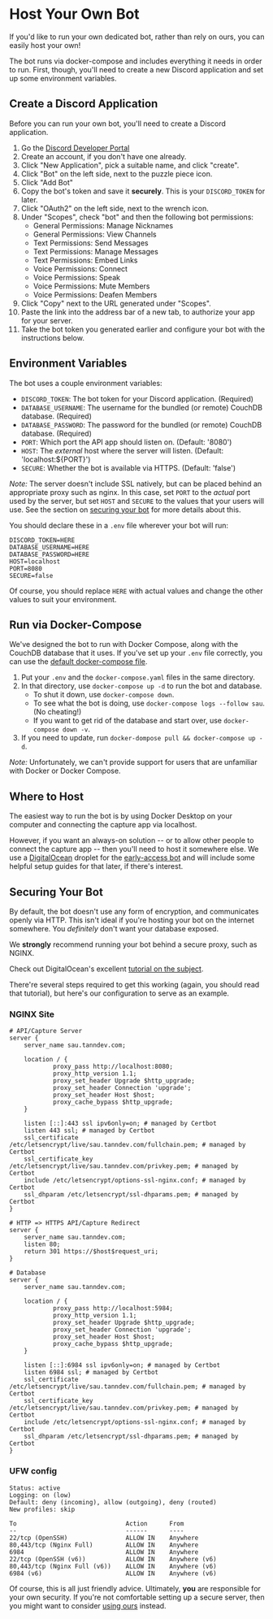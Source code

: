 # Host Your Own Bot
If you'd like to run your own dedicated bot, rather than rely on ours, you can easily host your own!

The bot runs via docker-compose and includes everything it needs in order to run.
First, though, you'll need to create a new Discord application and set up some environment variables.

## Create a Discord Application
Before you can run your own bot, you'll need to create a Discord application.
1. Go the [Discord Developer Portal](https://discord.com/developers/applications)
1. Create an account, if you don't have one already.
1. Click "New Application", pick a suitable name, and click "create".
1. Click "Bot" on the left side, next to the puzzle piece icon.
1. Click "Add Bot"
1. Copy the bot's token and save it **securely**. This is your `DISCORD_TOKEN` for later.
1. Click "OAuth2" on the left side, next to the wrench icon.
1. Under "Scopes", check "bot" and then the following bot permissions:
    - General Permissions: Manage Nicknames
    - General Permissions: View Channels
    - Text Permissions: Send Messages
    - Text Permissions: Manage Messages
    - Text Permissions: Embed Links
    - Voice Permissions: Connect
    - Voice Permissions: Speak
    - Voice Permissions: Mute Members
    - Voice Permissions: Deafen Members
1. Click "Copy" next to the URL generated under "Scopes".
1. Paste the link into the address bar of a new tab, to authorize your app for your server.
1. Take the bot token you generated earlier and configure your bot with the instructions below.

## Environment Variables
The bot uses a couple environment variables:
- `DISCORD_TOKEN`: The bot token for your Discord application. (Required)
- `DATABASE_USERNAME`: The username for the bundled (or remote) CouchDB database. (Required)
- `DATABASE_PASSWORD`: The password for the bundled (or remote) CouchDB database. (Required)
- `PORT`: Which port the API app should listen on. (Default: '8080')
- `HOST`: The _external_ host where the server will listen. (Default: 'localhost:${PORT}')
- `SECURE`: Whether the bot is available via HTTPS. (Default: 'false')

_Note:_ The server doesn't include SSL natively, but can be placed behind an appropriate proxy such as nginx.
In this case, set `PORT` to the _actual_ port used by the server, but set `HOST` and `SECURE` to the values that your users will use.
See the section on [securing your bot](#securing-your-bot) for more details about this.

You should declare these in a `.env` file wherever your bot will run:
```
DISCORD_TOKEN=HERE
DATABASE_USERNAME=HERE
DATABASE_PASSWORD=HERE
HOST=localhost
PORT=8080
SECURE=false
```
Of course, you should replace `HERE` with actual values and change the other values to suit your environment.

## Run via Docker-Compose
We've designed the bot to run with Docker Compose, along with the CouchDB database that it uses.
If you've set up your `.env` file correctly, you can use the [default docker-compose file](/docker-compose.yaml).

1. Put your `.env` and the `docker-compose.yaml` files in the same directory.
1. In that directory, use `docker-compose up -d` to run the bot and database.
    - To shut it down, use `docker-compose down`.
    - To see what the bot is doing, use `docker-compose logs --follow sau`. (No cheating!)
    - If you want to get rid of the database and start over, use `docker-compose down -v`.
1. If you need to update, run `docker-dompose pull && docker-compose up -d`.

_Note:_ Unfortunately, we can't provide support for users that are unfamiliar with Docker or Docker Compose. 

## Where to Host
The easiest way to run the bot is by using Docker Desktop on your computer and connecting the capture app via localhost.

However, if you want an always-on solution -- or to allow other people to connect the capture app -- then you'll need to host it somewhere else.
We use a [DigitalOcean](https://www.digitalocean.com/) droplet for the [early-access bot](https://sau.tanndev.com) and will include some helpful setup guides for that later, if there's interest.

## Securing Your Bot
By default, the bot doesn't use any form of encryption, and communicates openly via HTTP.
This isn't ideal if you're hosting your bot on the internet somewhere. You _definitely_ don't want your database exposed.

We **strongly** recommend running your bot behind a secure proxy, such as NGINX.

Check out DigitalOcean's excellent [tutorial on the subject](https://www.digitalocean.com/community/tutorials/how-to-secure-nginx-with-let-s-encrypt-on-ubuntu-20-04).

There're several steps required to get this working (again, you should read that tutorial), but here's our configuration to serve as an example.

### NGINX Site
```
# API/Capture Server
server {
    server_name sau.tanndev.com;

    location / {
            proxy_pass http://localhost:8080;
            proxy_http_version 1.1;
            proxy_set_header Upgrade $http_upgrade;
            proxy_set_header Connection 'upgrade';
            proxy_set_header Host $host;
            proxy_cache_bypass $http_upgrade;
    }

    listen [::]:443 ssl ipv6only=on; # managed by Certbot
    listen 443 ssl; # managed by Certbot
    ssl_certificate /etc/letsencrypt/live/sau.tanndev.com/fullchain.pem; # managed by Certbot
    ssl_certificate_key /etc/letsencrypt/live/sau.tanndev.com/privkey.pem; # managed by Certbot
    include /etc/letsencrypt/options-ssl-nginx.conf; # managed by Certbot
    ssl_dhparam /etc/letsencrypt/ssl-dhparams.pem; # managed by Certbot
}

# HTTP => HTTPS API/Capture Redirect
server {
    server_name sau.tanndev.com;
    listen 80;
    return 301 https://$host$request_uri;
}

# Database
server {
    server_name sau.tanndev.com;

    location / {
            proxy_pass http://localhost:5984;
            proxy_http_version 1.1;
            proxy_set_header Upgrade $http_upgrade;
            proxy_set_header Connection 'upgrade';
            proxy_set_header Host $host;
            proxy_cache_bypass $http_upgrade;
    }

    listen [::]:6984 ssl ipv6only=on; # managed by Certbot
    listen 6984 ssl; # managed by Certbot
    ssl_certificate /etc/letsencrypt/live/sau.tanndev.com/fullchain.pem; # managed by Certbot
    ssl_certificate_key /etc/letsencrypt/live/sau.tanndev.com/privkey.pem; # managed by Certbot
    include /etc/letsencrypt/options-ssl-nginx.conf; # managed by Certbot
    ssl_dhparam /etc/letsencrypt/ssl-dhparams.pem; # managed by Certbot
}
```

### UFW config
```
Status: active
Logging: on (low)
Default: deny (incoming), allow (outgoing), deny (routed)
New profiles: skip

To                              Action      From
--                              ------      ----
22/tcp (OpenSSH)                ALLOW IN    Anywhere
80,443/tcp (Nginx Full)         ALLOW IN    Anywhere
6984                            ALLOW IN    Anywhere
22/tcp (OpenSSH (v6))           ALLOW IN    Anywhere (v6)
80,443/tcp (Nginx Full (v6))    ALLOW IN    Anywhere (v6)
6984 (v6)                       ALLOW IN    Anywhere (v6)
```

Of course, this is all just friendly advice. Ultimately, **you** are responsible for your own security.
If you're not comfortable setting up a secure server, then you might want to consider [using ours](README.md#quickstart-guide) instead.